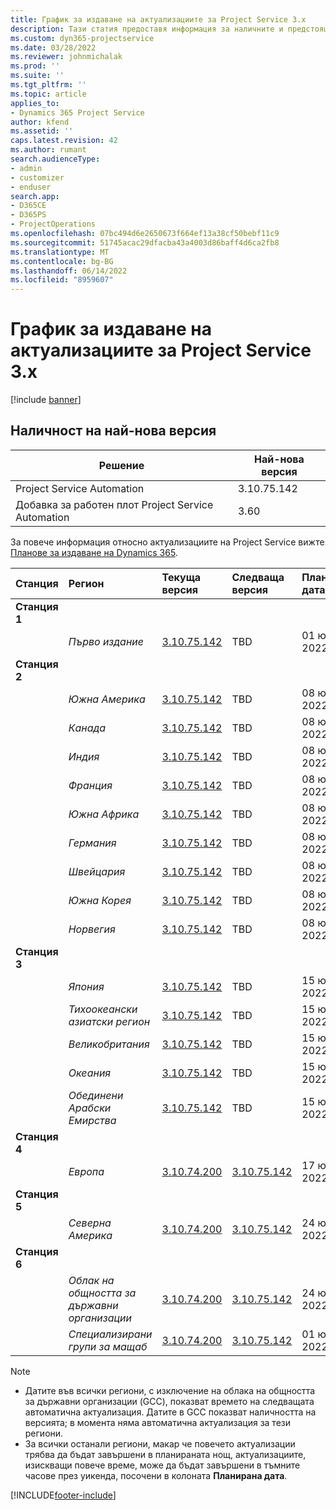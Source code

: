```yaml
---
title: График за издаване на актуализациите за Project Service 3.x
description: Тази статия предоставя информация за наличните и предстоящите издания на Dynamics 365 Project Service Automation.
ms.custom: dyn365-projectservice
ms.date: 03/28/2022
ms.reviewer: johnmichalak
ms.prod: ''
ms.suite: ''
ms.tgt_pltfrm: ''
ms.topic: article
applies_to:
- Dynamics 365 Project Service
author: kfend
ms.assetid: ''
caps.latest.revision: 42
ms.author: rumant
search.audienceType:
- admin
- customizer
- enduser
search.app:
- D365CE
- D365PS
- ProjectOperations
ms.openlocfilehash: 07bc494d6e2650673f664ef13a38cf50bebf11c9
ms.sourcegitcommit: 51745acac29dfacba43a4003d86baff4d6ca2fb8
ms.translationtype: MT
ms.contentlocale: bg-BG
ms.lasthandoff: 06/14/2022
ms.locfileid: "8959607"
---
```

# <a name="update-release-schedule-for-project-service-3x"></a>График за издаване на актуализациите за Project Service 3.x

[!include [banner](../includes/psa-now-project-operations.md)]

## <a name="latest-version-availability"></a>Наличност на най-нова версия

| Решение  | Най-нова версия |
|-------|----|
| Project Service Automation    | 3.10.75.142 |
| Добавка за работен плот Project Service Automation                | 3.60          |

За повече информация относно актуализациите на Project Service вижте [Планове за издаване на Dynamics 365](/dynamics365/release-plans/). 

| Станция  | Регион | Текуща версия | Следваща версия |  Планирана дата
| :---   | :---   | :---   | :---   |:---   |         
|<strong>Станция 1</strong> | |  |  | |
| | <i>Първо издание</i> | [3.10.75.142](whats-new-ur-44.md) | TBD | 01 юли 2022 г.
|<strong>Станция 2</strong> | |  |  | |
| | <i>Южна Америка</i> | [3.10.75.142](whats-new-ur-44.md) | TBD | 08 юли 2022 г.
| | <i>Канада</i> | [3.10.75.142](whats-new-ur-44.md) | TBD | 08 юли 2022 г.
| | <i>Индия</i> | [3.10.75.142](whats-new-ur-44.md) | TBD | 08 юли 2022 г.
| | <i>Франция</i> | [3.10.75.142](whats-new-ur-44.md) | TBD | 08 юли 2022 г.
| | <i>Южна Африка</i> | [3.10.75.142](whats-new-ur-44.md) | TBD | 08 юли 2022 г.
| | <i>Германия</i> | [3.10.75.142](whats-new-ur-44.md) | TBD | 08 юли 2022 г.
| | <i>Швейцария</i> | [3.10.75.142](whats-new-ur-44.md) | TBD | 08 юли 2022 г.
| | <i>Южна Корея</i> | [3.10.75.142](whats-new-ur-44.md) | TBD | 08 юли 2022 г.
| | <i>Норвегия</i> | [3.10.75.142](whats-new-ur-44.md) | TBD | 08 юли 2022 г.
|<strong>Станция 3</strong> | |  |  | |
| | <i>Япония</i> | [3.10.75.142](whats-new-ur-44.md) | TBD | 15 юли 2022 г.
| | <i>Тихоокеански азиатски регион</i> | [3.10.75.142](whats-new-ur-44.md) | TBD | 15 юли 2022 г.
| | <i>Великобритания</i> | [3.10.75.142](whats-new-ur-44.md) | TBD | 15 юли 2022 г.
| | <i>Океания</i> | [3.10.75.142](whats-new-ur-44.md) | TBD | 15 юли 2022 г.
| | <i>Обединени Арабски Емирства</i> | [3.10.75.142](whats-new-ur-44.md) | TBD | 15 юли 2022 г.
|<strong>Станция 4</strong> | |  |  | |
| | <i>Европа</i> | [3.10.74.200](whats-new-ur43.md) | [3.10.75.142](whats-new-ur-44.md) | 17 юни 2022 г.
|<strong>Станция 5</strong> | |  |  | |
| | <i>Северна Америка</i> | [3.10.74.200](whats-new-ur43.md) | [3.10.75.142](whats-new-ur-44.md) | 24 юни 2022 г.
|<strong>Станция 6</strong> | |  |  | |
| | <i>Облак на общността за държавни организации</i> | [3.10.74.200](whats-new-ur43.md) | [3.10.75.142](whats-new-ur-44.md) | 24 юни 2022 г.
| | <i>Специализирани групи за мащаб</i> | [3.10.74.200](whats-new-ur43.md) | [3.10.75.142](whats-new-ur-44.md) | 01 юли 2022 г.




>[!Note]
> - Датите във всички региони, с изключение на облака на общността за държавни организации (GCC), показват времето на следващата автоматична актуализация. Датите в GCC показват наличността на версията; в момента няма автоматична актуализация за тези региони.
> - За всички останали региони, макар че повечето актуализации трябва да бъдат завършени в планираната нощ, актуализациите, изискващи повече време, може да бъдат завършени в тъмните часове през уикенда, посочени в колоната **Планирана дата**.


[!INCLUDE[footer-include](../includes/footer-banner.md)]
